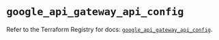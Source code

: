 # `google_api_gateway_api_config`

Refer to the Terraform Registry for docs: [`google_api_gateway_api_config`](https://registry.terraform.io/providers/hashicorp/google-beta/6.21.0/docs/resources/google_api_gateway_api_config).
